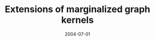 ---
title: "Extensions of marginalized graph kernels"
collection: publications
permalink: /publications/2004-07-01-Extensions-of-marginalized-graph-kernels
date: 2004-07-01
paperurl: 'https://doi.org/10.1145/1015330.1015446'
citation: 'P.&nbsp;Mah<span class="bibtex-protected">é</span>, N.&nbsp;Ueda, T.&nbsp;Akutsu, J.-L. Perret, &amp; J.-P. Vert.
Extensions of marginalized graph kernels.
In R.&nbsp;Greiner, &amp; D.&nbsp;Schuurmans (Eds), <em>Proceedings of the Twenty-First International Conference on Machine Learning (ICML 2004)</em>, 552&ndash;559. New York, NY, USA, 2004. ACM Press.'
---